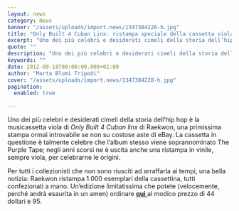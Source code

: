 ```yaml
---
layout: news
category: News
banner: "/assets/uploads/import.news/1347384228-h.jpg"
title: "Only Built 4 Cuban Linx: ristampa speciale della cassetta viola"
excerpt: "Uno dei più celebri e desiderati cimeli della storia dell’hip hop è la musicassetta viola di Only Built 4 Cuban linx di Raekwon, una primissima stampa ormai introvabile se non su costose aste di eBay. La cassetta in questione è talmente celebre che l’album stesso viene soprannominato The Purple Tape; negli anni scorsi ne è [&hellip"
quote: ""
description: "Uno dei più celebri e desiderati cimeli della storia dell’hip hop è la musicassetta viola di Only Built 4 Cuban linx di Raekwon, una primissima stampa ormai introvabile se non su costose aste di eBay. La cassetta in questione è talmente celebre che l’album stesso viene soprannominato The Purple Tape; negli anni scorsi ne è [&hellip"
keywords: ""
date: 2012-09-18T00:00:00.000+01:00
author: "Marta Blumi Tripodi"
cover: "/assets/uploads/import.news/1347384228-h.jpg"
pagination:
  enabled: true

---
```


Uno dei più celebri e desiderati cimeli della storia dell’hip hop è la musicassetta viola di _Only Built 4 Cuban linx_ di Raekwon, una primissima stampa ormai introvabile se non su costose aste di eBay. La cassetta in questione è talmente celebre che l’album stesso viene soprannominato The Purple Tape; negli anni scorsi ne è uscita anche una ristampa in vinile, sempre viola, per celebrarne le origini.

Per tutti i collezionisti che non sono riusciti ad arraffarla ai tempi, una bella notizia: Raekwon ristampa 1.000 esemplari della cassettina, tutti confezionati a mano. Un’edizione limitatissima che potete (velocemente, perché andrà esaurita in un amen) ordinare [**qui** ](http://www.getondown.com/album.php?id=15510 "http://www.getondown.com/album.php?id=15510")al modico prezzo di 44 dollari e 95.
